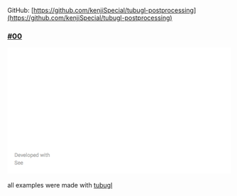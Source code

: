 
GitHub: [https://github.com/kenjiSpecial/tubugl-postprocessing](https://github.com/kenjiSpecial/tubugl-postprocessing)

### [#00](./example00/index.html)

[![](./example00/thumbnail.png)](./example00/index.html)

all examples were made with [tubugl](https://github.com/kenjiSpecial/tubugl)
